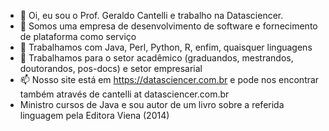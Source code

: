 - 👋 Oi, eu sou o Prof. Geraldo Cantelli e trabalho na Datasciencer.
- 👀 Somos uma empresa de desenvolvimento de software e fornecimento de plataforma como serviço 
- 🌱 Trabalhamos com Java, Perl, Python, R, enfim, quaisquer linguagens
- 💞️ Trabalhamos para o setor acadêmico (graduandos, mestrandos, doutorandos, pos-docs) e setor empresarial
- 📫 Nosso site está em https://datasciencer.com.br e pode nos encontrar também através de cantelli at datasciencer.com.br 
- Ministro cursos de Java e sou autor de um livro sobre a referida linguagem pela Editora Viena (2014)
<!---
datasciencer2022/datasciencer2022 is a ✨ special ✨ repository because its `README.md` (this file) appears on your GitHub profile.
You can click the Preview link to take a look at your changes.
--->
